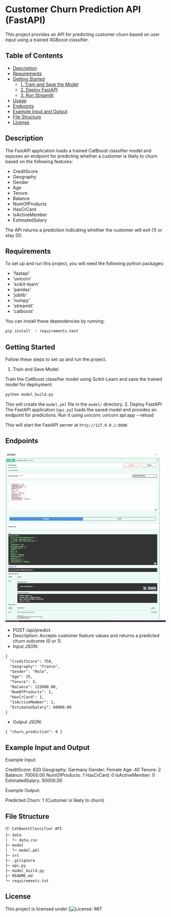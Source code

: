 # Customer Churn Prediction API (FastAPI)
This project provides an API for predicting customer churn based on user input using a trained XGBoost classifier.
## Table of Contents
 - [Description](#description)
 - [Requirements](#requirements)
 - [Getting Started](#getting-started)
   - [1. Train and Save the Model](#1-train-and-save-the-model)
   - [2. Deploy FastAPI](#2-deploy-fastapi)
   - [3. Run Streamlit](#3-streamlit)
 - [Usage](#usage)
 - [Endpoints](#engpoints)
 - [Example Input and Output](#example-input-and-output)
 - [File Structure](#file-structure)
 - [License](#license)

## Description
The FastAPI application loads a trained CatBoost classifier model and exposes an endpoint for predicting whether a customer is likely to churn based on the following features:
- CreditScore
- Geography
- Gender
- Age
- Tenure
- Balance
- NumOfProducts
- HasCrCard
- IsActiveMember
- EstimatedSalary

The API returns a prediction indicating whether the customer will exit (1) or stay (0).

## Requirements
To set up and run this project, you will need the following python packages:

- 'fastapi'
- 'uvicorn'
- 'scikit-learn'
- 'pandas'
- 'joblib'
- 'numpy'
- 'streamlit'
- 'catboost'

You can install these dependencies by running:

```bash
pip install -r requirements.text
```

## Getting Started
Follow these steps to set up and run the project.

1. Train and Save Model

Train the CatBoost classifier model using Scikit-Learn and save the trained model for deployment:
   ```bash
   python model_build.py
   ```
   This will create the `model.pkl` file in the `model/` directory.
2. Deploy FastAPI
The FastAPI application (`api.py`) loads the saved model and provides an endpoint for predictions. Run it using uvicorn:
uvicorn api:app --reload

This will start the FastAPI server at `http://127.0.0.1:8000`

## Endpoints
![API Image](src/api_figure.png)

- POST /api/predict
- Description: Accepts customer feature values and returns a predicted churn outcome (0 or 1).
- Input JSON:
```commandline
{
  "CreditScore": 750,
  "Geography": "France",
  "Gender": "Male",
  "Age": 35,
  "Tenure": 5,
  "Balance": 125000.00,
  "NumOfProducts": 2,
  "HasCrCard": 1,
  "IsActiveMember": 1,
  "EstimatedSalary": 60000.00
}
```
- Output JSON:
```commandline
{ "churn_prediction": 0 }
```

## Example Input and Output
Example Input:

CreditScore: 620
Geography: Germany
Gender: Female
Age: 40
Tenure: 2
Balance: 70000.00
NumOfProducts: 1
HasCrCard: 0
IsActiveMember: 0
EstimatedSalary: 50000.00

Example Output:

Predicted Churn: 1 (Customer is likely to churn)

## File Structure

```commandline
📦 CatBoostClassifier API
├─ data
│  └─ data.csv
├─ model
│  └─ model.pkl
├─ src
├─ .gitignore
├─ api.py
├─ model_build.py
├─ README.md
└─ requirements.txt
```

## License
This project is licensed under [![License: MIT](https://img.shields.io/)

